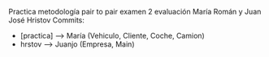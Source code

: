 Practica metodología pair to pair examen 2 evaluación María Román y Juan José Hristov
Commits:
  - [practica] --> María (Vehiculo, Cliente, Coche, Camion)
  - hrstov --> Juanjo (Empresa, Main)
